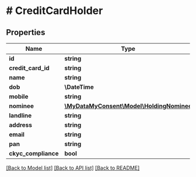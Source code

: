 # # CreditCardHolder

## Properties

Name | Type | Description | Notes
------------ | ------------- | ------------- | -------------
**id** | **string** |  |
**credit_card_id** | **string** |  |
**name** | **string** |  |
**dob** | **\DateTime** |  |
**mobile** | **string** |  |
**nominee** | [**\MyDataMyConsent\Model\HoldingNominee**](HoldingNominee.md) |  |
**landline** | **string** |  | [optional]
**address** | **string** |  |
**email** | **string** |  |
**pan** | **string** |  |
**ckyc_compliance** | **bool** |  |

[[Back to Model list]](../../README.md#models) [[Back to API list]](../../README.md#endpoints) [[Back to README]](../../README.md)
